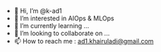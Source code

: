 - 👋 Hi, I’m @k-ad1
- 👀 I’m interested in AIOps & MLOps
- 🌱 I’m currently learning ...
- 💞️ I’m looking to collaborate on ...
- 📫 How to reach me : ad1.khairuladi@gmail.com

<!---
k-ad1/k-ad1 is a ✨ special ✨ repository because its `README.md` (this file) appears on your GitHub profile.
You can click the Preview link to take a look at your changes.
--->
